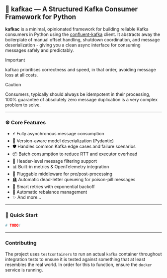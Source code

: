 ## 🐍 kafkac — A Structured Kafka Consumer Framework for Python

**kafkac** is a minimal, opinionated framework for building reliable Kafka consumers in Python using the [confluent-kafka](https://github.com/confluentinc/confluent-kafka-python) client.
It abstracts away the boilerplate of manual offset handling, shutdown coordination, and message deserialization - giving you a clean async interface for consuming messages safely and predictably.

> [!IMPORTANT]
> kafkac prioritises correctness and speed, in that order, avoiding message loss at all costs.

> [!CAUTION]
> Consumers, typically should always be idempotent in their processing, 100% guarantee of absolutely zero message
> duplication is a very complex problem to solve.

---

### ⚙️ Core Features

- ⚡️ Fully asynchronous message consumption
- 🧬 Version-aware model deserialization (Pydantic)
- 🛡 Handles common Kafka edge cases and failure scenarios
- 📦 Batch consumption to reduce RTT and executor overhead
- 🧾 Header-level message filtering support
- 📊 Built-in metrics & OpenTelemetry integration
- 🧩 Pluggable middleware for pre/post-processing
- 🪦 Automatic dead-letter queueing for poison-pill messages
- 🔁 Smart retries with exponential backoff
- 🧘 Automatic rebalance management
- ✨ And more...


---

### 🧠 Quick Start

```python
# TODO!
```

---

### Contributing

The project uses `testcontainers` to run an actual `kafka` container throughout integration tests to ensure it
is tested against something that at least resembles the real world.  In order for this to function, ensure the
`docker` service is running.
